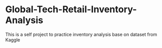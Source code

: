 # Global-Tech-Retail-Inventory-Analysis
This is a self project to practice inventory analysis base on dataset from Kaggle
